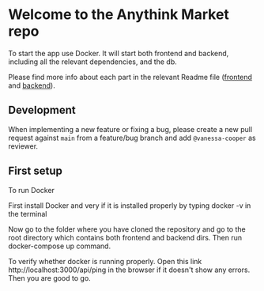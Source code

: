 # Welcome to the Anythink Market repo

To start the app use Docker. It will start both frontend and backend, including all the relevant dependencies, and the db.

Please find more info about each part in the relevant Readme file ([frontend](frontend/readme.md) and [backend](backend/README.md)).

## Development

When implementing a new feature or fixing a bug, please create a new pull request against `main` from a feature/bug branch and add `@vanessa-cooper` as reviewer.

## First setup

To run Docker

First install Docker and very if it is installed properly by typing docker -v in the terminal

Now go to the folder where you have cloned the repository and go to the root directory which contains both frontend and backend dirs. Then run docker-compose up command.

To verify whether docker is running properly. Open this link http://localhost:3000/api/ping in the browser if it doesn't show any errors. Then you are good to go.